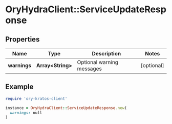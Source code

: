 # OryHydraClient::ServiceUpdateResponse

## Properties

| Name | Type | Description | Notes |
| ---- | ---- | ----------- | ----- |
| **warnings** | **Array&lt;String&gt;** | Optional warning messages | [optional] |

## Example

```ruby
require 'ory-kratos-client'

instance = OryHydraClient::ServiceUpdateResponse.new(
  warnings: null
)
```

